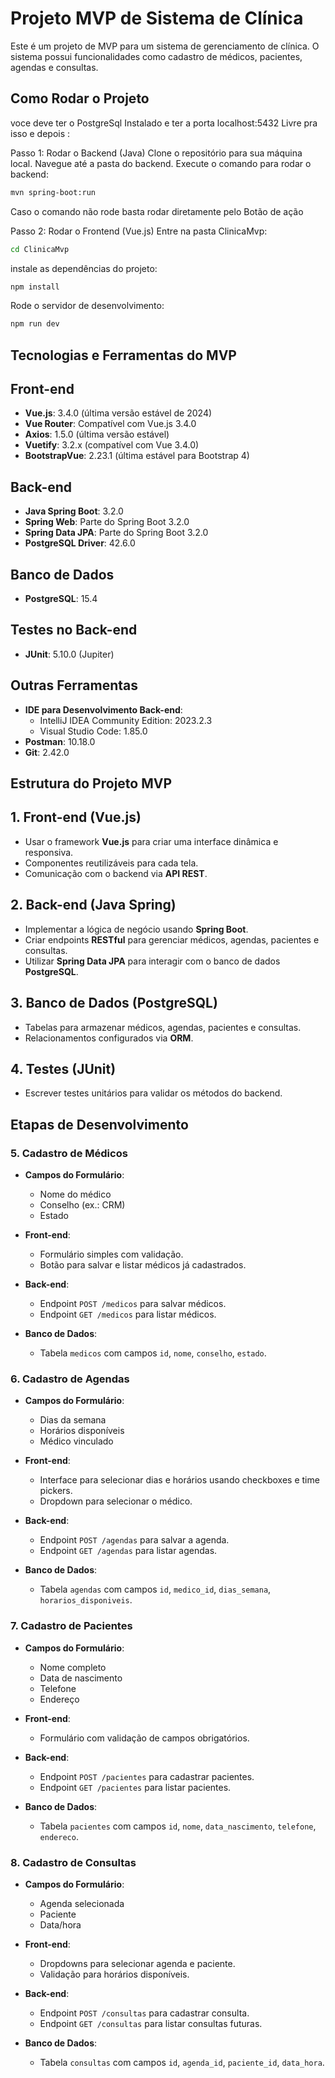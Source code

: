 
# Projeto MVP de Sistema de Clínica


Este é um projeto de MVP para um sistema de gerenciamento de clínica. O sistema possui funcionalidades como cadastro de médicos, pacientes, agendas e consultas.

## Como Rodar o Projeto

voce deve ter o PostgreSql Instalado e ter a porta localhost:5432 Livre pra isso e depois :

Passo 1: Rodar o Backend (Java)
Clone o repositório para sua máquina local.
Navegue até a pasta do backend.
Execute o comando para rodar o backend:

```bash
mvn spring-boot:run
```
    
 Caso o comando não rode basta rodar diretamente pelo Botão de ação 

Passo 2: Rodar o Frontend (Vue.js)
Entre na pasta ClinicaMvp:

```bash
cd ClinicaMvp
```
instale as dependências do projeto:
```bash
npm install
```
Rode o servidor de desenvolvimento:
```bash
npm run dev
```
## Tecnologias e Ferramentas do MVP

## Front-end

- **Vue.js**: 3.4.0 (última versão estável de 2024)
- **Vue Router**: Compatível com Vue.js 3.4.0
- **Axios**: 1.5.0 (última versão estável)
- **Vuetify**: 3.2.x (compatível com Vue 3.4.0)
- **BootstrapVue**: 2.23.1 (última estável para Bootstrap 4)

## Back-end

- **Java Spring Boot**: 3.2.0
- **Spring Web**: Parte do Spring Boot 3.2.0
- **Spring Data JPA**: Parte do Spring Boot 3.2.0
- **PostgreSQL Driver**: 42.6.0

## Banco de Dados

- **PostgreSQL**: 15.4

## Testes no Back-end

- **JUnit**: 5.10.0 (Jupiter)

## Outras Ferramentas

- **IDE para Desenvolvimento Back-end**:
  - IntelliJ IDEA Community Edition: 2023.2.3
  - Visual Studio Code: 1.85.0
- **Postman**: 10.18.0
- **Git**: 2.42.0

## Estrutura do Projeto MVP

## 1. Front-end (Vue.js)

- Usar o framework **Vue.js** para criar uma interface dinâmica e responsiva.
- Componentes reutilizáveis para cada tela.
- Comunicação com o backend via **API REST**.

## 2. Back-end (Java Spring)

- Implementar a lógica de negócio usando **Spring Boot**.
- Criar endpoints **RESTful** para gerenciar médicos, agendas, pacientes e consultas.
- Utilizar **Spring Data JPA** para interagir com o banco de dados **PostgreSQL**.

## 3. Banco de Dados (PostgreSQL)

- Tabelas para armazenar médicos, agendas, pacientes e consultas.
- Relacionamentos configurados via **ORM**.

## 4. Testes (JUnit)

- Escrever testes unitários para validar os métodos do backend.

## Etapas de Desenvolvimento

### 5. Cadastro de Médicos

- **Campos do Formulário**:
  - Nome do médico
  - Conselho (ex.: CRM)
  - Estado

- **Front-end**:
  - Formulário simples com validação.
  - Botão para salvar e listar médicos já cadastrados.

- **Back-end**:
  - Endpoint `POST /medicos` para salvar médicos.
  - Endpoint `GET /medicos` para listar médicos.

- **Banco de Dados**:
  - Tabela `medicos` com campos `id`, `nome`, `conselho`, `estado`.

### 6. Cadastro de Agendas

- **Campos do Formulário**:
  - Dias da semana
  - Horários disponíveis
  - Médico vinculado

- **Front-end**:
  - Interface para selecionar dias e horários usando checkboxes e time pickers.
  - Dropdown para selecionar o médico.

- **Back-end**:
  - Endpoint `POST /agendas` para salvar a agenda.
  - Endpoint `GET /agendas` para listar agendas.

- **Banco de Dados**:
  - Tabela `agendas` com campos `id`, `medico_id`, `dias_semana`, `horarios_disponiveis`.

### 7. Cadastro de Pacientes

- **Campos do Formulário**:
  - Nome completo
  - Data de nascimento
  - Telefone
  - Endereço

- **Front-end**:
  - Formulário com validação de campos obrigatórios.

- **Back-end**:
  - Endpoint `POST /pacientes` para cadastrar pacientes.
  - Endpoint `GET /pacientes` para listar pacientes.

- **Banco de Dados**:
  - Tabela `pacientes` com campos `id`, `nome`, `data_nascimento`, `telefone`, `endereco`.

### 8. Cadastro de Consultas

- **Campos do Formulário**:
  - Agenda selecionada
  - Paciente
  - Data/hora

- **Front-end**:
  - Dropdowns para selecionar agenda e paciente.
  - Validação para horários disponíveis.

- **Back-end**:
  - Endpoint `POST /consultas` para cadastrar consulta.
  - Endpoint `GET /consultas` para listar consultas futuras.

- **Banco de Dados**:
  - Tabela `consultas` com campos `id`, `agenda_id`, `paciente_id`, `data_hora`.
